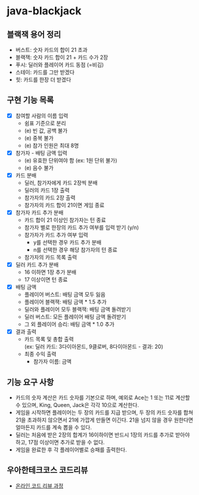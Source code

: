 # java-blackjack

## 블랙잭 용어 정리

- 버스트: 숫자 카드의 합이 21 초과
- 블랙잭: 숫자 카드 합이 21 + 카드 수가 2장
- 푸시: 딜러와 플레이어 카드 동점 (=비김)
- 스테이: 카드를 그만 받겠다
- 힛: 카드를 한장 더 받겠다

## 구현 기능 목록

- [x] 참여할 사람의 이름 입력
  - 쉼표 기준으로 분리
  - (e) 빈 값, 공백 불가
  - (e) 중복 불가
  - (e) 참가 인원은 최대 8명
- [x] 참가자 - 배팅 금액 입력
  - (e) 유효한 단위여야 함 (ex: 1원 단위 불가)
  - (e) 음수 불가
- [x] 카드 분배
  - 딜러, 참가자에게 카드 2장씩 분배
  - 딜러의 카드 1장 출력
  - 참가자의 카드 2장 출력
  - 참가자의 카드 합이 21이면 게임 종료
- [x] 참가자 카드 추가 분배
  - 카드 합이 21 이상인 참가자는 턴 종료
  - 참가자 별로 한장의 카드 추가 여부를 입력 받기 (y/n)
  - 참가자가 카드 추가 여부 입력
    - y를 선택한 경우 카드 추가 분배
    - n를 선택한 경우 해당 참가자의 턴 종료
  - 참가자의 카드 목록 출력
- [x] 딜러 카드 추가 분배
  - 16 이하면 1장 추가 분배
  - 17 이상이면 턴 종료
- [x] 배팅 금액
  - 플레이어 버스트: 배팅 금액 모두 잃음
  - 플레이어 블랙잭: 배팅 금액 * 1.5 추가
  - 딜러와 플레이어 모두 블랙잭: 배팅 금액 돌려받기
  - 딜러 버스트: 모든 플레이어 배팅 금액 돌려받기
  - 그 외 플레이어 승리: 배팅 금액 * 1.0 추가
- [x] 결과 출력
  - 카드 목록 및 총합 출력  
    (ex: 딜러 카드: 3다이아몬드, 9클로버, 8다이아몬드 - 결과: 20)
  - 최종 수익 출력
    - 참가자 이름: 금액

## 기능 요구 사항

- 카드의 숫자 계산은 카드 숫자를 기본으로 하며, 예외로 Ace는 1 또는 11로 계산할 수 있으며, King, Queen, Jack은 각각 10으로 계산한다.
- 게임을 시작하면 플레이어는 두 장의 카드를 지급 받으며, 두 장의 카드 숫자를 합쳐 21을 초과하지 않으면서 21에 가깝게 만들면 이긴다. 21을 넘지 않을 경우 원한다면 얼마든지 카드를 계속 뽑을 수 있다.
- 딜러는 처음에 받은 2장의 합계가 16이하이면 반드시 1장의 카드를 추가로 받아야 하고, 17점 이상이면 추가로 받을 수 없다.
- 게임을 완료한 후 각 플레이어별로 승패를 출력한다.

## 우아한테크코스 코드리뷰

- [온라인 코드 리뷰 과정](https://github.com/woowacourse/woowacourse-docs/blob/master/maincourse/README.md)